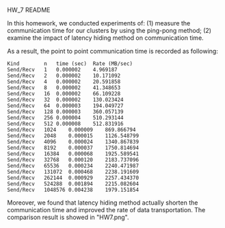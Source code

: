 HW_7 README

In this homework, we conducted experiments of:
(1) measure the communication time for our clusters by using the ping-pong method;
(2) examine the impact of latency hiding method on communication time.

As a result, the point to point communication time is recorded as following:
```
Kind		n	time (sec)	Rate (MB/sec)
Send/Recv	1	0.000002	4.969187
Send/Recv	2	0.000002	10.171092
Send/Recv	4	0.000002	20.591858
Send/Recv	8	0.000002	41.348653
Send/Recv	16	0.000002	66.109228
Send/Recv	32	0.000002	130.023424
Send/Recv	64	0.000003	194.049727
Send/Recv	128	0.000003	360.057139
Send/Recv	256	0.000004	510.293144
Send/Recv	512	0.000008	512.831916
Send/Recv	1024	0.000009	869.866794
Send/Recv	2048	0.000015	1126.548799
Send/Recv	4096	0.000024	1340.867839
Send/Recv	8192	0.000037	1750.814694
Send/Recv	16384	0.000068	1925.589541
Send/Recv	32768	0.000120	2183.737096
Send/Recv	65536	0.000234	2240.471987
Send/Recv	131072	0.000468	2238.191609
Send/Recv	262144	0.000929	2257.434370
Send/Recv	524288	0.001894	2215.082604
Send/Recv	1048576	0.004238	1979.151854
```

Moreover, we found that latency hiding method actually shorten the communication time and improved the rate of data transportation. The comparison result is showed in "HW7.png".


